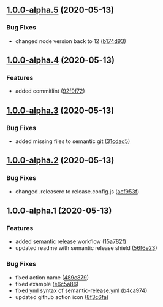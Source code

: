 ## [1.0.0-alpha.5](https://github.com/narrowspark/template-sync-action/compare/v1.0.0-alpha.4...v1.0.0-alpha.5) (2020-05-13)


### Bug Fixes

* changed node version back to 12 ([b174d93](https://github.com/narrowspark/template-sync-action/commit/b174d9385ddb7f7b80ee5b9e4321cbdf48d4a562))

## [1.0.0-alpha.4](https://github.com/narrowspark/template-sync-action/compare/v1.0.0-alpha.3...v1.0.0-alpha.4) (2020-05-13)


### Features

* added commitlint ([92f9f72](https://github.com/narrowspark/template-sync-action/commit/92f9f72215f79e5010af1da2de8effb68c7acde9))

## [1.0.0-alpha.3](https://github.com/narrowspark/template-sync-action/compare/v1.0.0-alpha.2...v1.0.0-alpha.3) (2020-05-13)


### Bug Fixes

* added missing files to semantic git ([31cdad5](https://github.com/narrowspark/template-sync-action/commit/31cdad5ce851c220a47d8822e1b2bcf14410573f))

## [1.0.0-alpha.2](https://github.com/narrowspark/template-sync-action/compare/v1.0.0-alpha.1...v1.0.0-alpha.2) (2020-05-13)


### Bug Fixes

* changed .releaserc to release.config.js ([acf953f](https://github.com/narrowspark/template-sync-action/commit/acf953f5b2d8f9ea6fbc0c4c17a54198a36c996f))

## 1.0.0-alpha.1 (2020-05-13)


### Features

* added semantic release workflow ([15a782f](https://github.com/narrowspark/template-sync-action/commit/15a782f148dfa76b38dd39a1dafa10d4f7396ba7))
* updated readme with semantic release shield ([56f6e23](https://github.com/narrowspark/template-sync-action/commit/56f6e23039ec2232887d67c3adf183703d6d6b48))


### Bug Fixes

* fixed action name ([489c879](https://github.com/narrowspark/template-sync-action/commit/489c8795bf0fb0093cef1eb180d1630a8ca86cc2))
* fixed example ([e6c5a86](https://github.com/narrowspark/template-sync-action/commit/e6c5a866c5da6c6bf14ceafda87909694ef7cde7))
* fixed yml syntax of semantic-release.yml ([b4ca974](https://github.com/narrowspark/template-sync-action/commit/b4ca974560c4c89c4ae474691b7bab2d34e14a96))
* updated github action icon ([8f3c6fa](https://github.com/narrowspark/template-sync-action/commit/8f3c6fadee077a9c52d24b8732ea1d4ba1299cdf))
